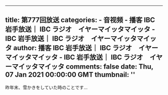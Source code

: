 
---
title: 第777回放送
categories: 
    - 音视频
    - 播客 IBC 岩手放送｜ IBC ラジオ　イヤーマイッタマイッタ - IBC 岩手放送｜ IBC ラジオ　イヤーマイッタマイッタ
author: 播客 IBC 岩手放送｜ IBC ラジオ　イヤーマイッタマイッタ - IBC 岩手放送｜ IBC ラジオ　イヤーマイッタマイッタ
comments: false
date: Thu, 07 Jan 2021 00:00:00 GMT
thumbnail: ''
---

<div>   
昨年末、雪かきをしていた時のことです...  
</div>
            
